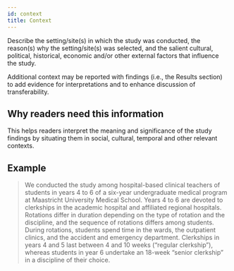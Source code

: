 ```yaml
---
id: context
title: Context
---
```

Describe the setting/site(s) in which the study was conducted, the reason(s) why the setting/site(s) was selected, and the salient cultural, political, historical, economic and/or other external factors that influence the study.

Additional context may be reported with findings (i.e., the Results section) to add evidence for interpretations and to enhance discussion of transferability.

## Why readers need this information

This helps readers interpret the meaning and significance of the study findings by situating them in social, cultural, temporal and other relevant contexts.

## Example

> We conducted the study among hospital-based clinical teachers of students in years 4 to 6 of a six-year undergraduate medical program at Maastricht University Medical School. Years 4 to 6 are devoted to clerkships in the academic hospital and affiliated regional hospitals. Rotations differ in duration depending on the type of rotation and the discipline, and the sequence of rotations differs among students. During rotations, students spend time in the wards, the outpatient clinics, and the accident and emergency department. Clerkships in years 4 and 5 last between 4 and 10 weeks (“regular clerkship”), whereas students in year 6 undertake an 18-week “senior clerkship” in a discipline of their choice.
